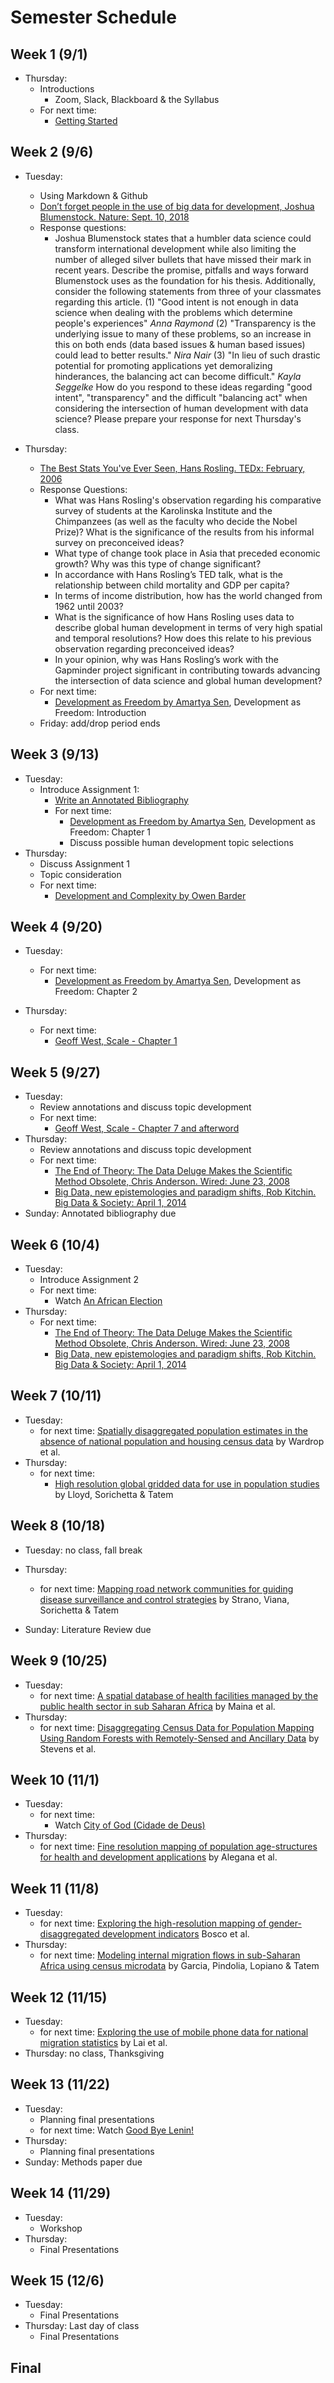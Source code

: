# Semester Schedule

## Week 1 (9/1)
- Thursday:
	- Introductions
		- Zoom, Slack, Blackboard & the Syllabus
	- For next time:
		- [Getting Started](https://tyler-frazier.github.io/dsbook/getting_started.html)

## Week 2 (9/6)
- Tuesday:
	- Using Markdown & Github
	- [Don’t forget people in the use of big data for development, Joshua Blumenstock.  Nature: Sept. 10, 2018](https://www.nature.com/articles/d41586-018-06215-5)
	- Response questions:
		- Joshua Blumenstock states that a humbler data science could transform international development while also limiting the number of alleged silver bullets that have missed their mark in recent years. Describe the promise, pitfalls and ways forward Blumenstock uses as the foundation for his thesis. Additionally, consider the following statements from three of your classmates regarding this article. (1) "Good intent is not enough in data science when dealing with the problems which determine people's experiences" *Anna Raymond* (2) "Transparency is the underlying issue to many of these problems, so an increase in this on both ends (data based issues & human based issues) could lead to better results." *Nira Nair* (3) "In lieu of such drastic potential for promoting applications yet demoralizing hinderances, the balancing act can become difficult." *Kayla Seggelke* How do you respond to these ideas regarding "good intent", "transparency" and the difficult "balancing act" when considering the intersection of human development with data science? Please prepare your response for next Thursday's class.
		
- Thursday:  
  	- [The Best Stats You've Ever Seen, Hans Rosling.  TEDx: February, 2006](https://www.ted.com/talks/hans_rosling_the_best_stats_you_ve_ever_seen?language=en)  
  	- Response Questions:
  		- What was Hans Rosling's observation regarding his comparative survey of students at the Karolinska Institute and the Chimpanzees (as well as the faculty who decide the Nobel Prize)? What is the significance of the results from his informal survey on preconceived ideas?  
  		- What type of change took place in Asia that preceded economic growth?  Why was this type of change significant?
  		- In accordance with Hans Rosling’s TED talk, what is the relationship between child mortality and GDP per capita?  
  		- In terms of income distribution, how has the world changed from 1962 until 2003?  
  		- What is the significance of how Hans Rosling uses data to describe global human development in terms of very high spatial and temporal resolutions?  How does this relate to his previous observation regarding preconceived ideas?  
  		- In your opinion, why was Hans Rosling’s work with the Gapminder project significant in contributing towards advancing the intersection of data science and global human development?  
  	- For next time:  
  		- [Development as Freedom by Amartya Sen](https://dsfall21.slack.com/files/U02DA5H2NGJ/F02E98U4ERX/sen_devfree_intro_2.pdf), Development as Freedom: Introduction  
	- Friday: add/drop period ends

## Week 3 (9/13)
- Tuesday:
	- Introduce Assignment 1: 
	  	- [Write an Annotated Bibliography](assignment1.html)
		- For next time:
			- [Development as Freedom by Amartya Sen](https://dsfall21.slack.com/files/U02DA5H2NGJ/F02E98U4ERX/sen_devfree_intro_2.pdf), Development as Freedom: Chapter 1
			- Discuss possible human development topic selections
- Thursday:
	- Discuss Assignment 1
	- Topic consideration
	- For next time:
	  	- [Development and Complexity by Owen Barder](https://www.youtube.com/watch?v=02EZPxPcFqs)

## Week 4 (9/20)
- Tuesday:
  	- For next time:
  		- [Development as Freedom by Amartya Sen](https://dsfall21.slack.com/files/U02DA5H2NGJ/F02E98U4ERX/sen_devfree_intro_2.pdf), Development as Freedom: Chapter 2

- Thursday:
  	- For next time:
		- [Geoff West, Scale - Chapter 1](https://dsfall21.slack.com/files/U02DA5H2NGJ/F02EVA0KH8V/west_scale.pdf)
	
## Week 5 (9/27)
- Tuesday:
	- Review annotations and discuss topic development
	- For next time:
		- [Geoff West, Scale - Chapter 7 and afterword](https://dsfall21.slack.com/files/U02DA5H2NGJ/F02EVA0KH8V/west_scale.pdf)
- Thursday:
	- Review annotations and discuss topic development
	- For next time:
		- [The End of Theory: The Data Deluge Makes the Scientific Method Obsolete, Chris Anderson.  Wired: June 23, 2008](https://www.wired.com/2008/06/pb-theory/)
		- [Big Data, new epistemologies and paradigm shifts, Rob Kitchin.  Big Data & Society: April 1, 2014](https://journals.sagepub.com/doi/full/10.1177/2053951714528481)
- Sunday: Annotated bibliography due

## Week 6 (10/4)
- Tuesday:
	- Introduce Assignment 2
	- For next time:
		- Watch [An African Election](https://www.youtube.com/watch?v=oAvLrQ-_HOk)
- Thursday:
	- For next time:
		- [The End of Theory: The Data Deluge Makes the Scientific Method Obsolete, Chris Anderson.  Wired: June 23, 2008](https://www.wired.com/2008/06/pb-theory/)
		- [Big Data, new epistemologies and paradigm shifts, Rob Kitchin.  Big Data & Society: April 1, 2014](https://journals.sagepub.com/doi/full/10.1177/2053951714528481)

## Week 7 (10/11)
- Tuesday:
  - for next time: [Spatially disaggregated population estimates in the absence of national population and housing census data](https://www.pnas.org/content/pnas/115/14/3529.full.pdf) by Wardrop et al.
- Thursday:
	- for next time:
		- [High resolution global gridded data for use in population studies](https://www.ncbi.nlm.nih.gov/pmc/articles/PMC5283062/) by Lloyd, Sorichetta & Tatem

## Week 8 (10/18)
- Tuesday: no class, fall break

- Thursday:
	- for next time: [Mapping road network communities for guiding disease surveillance and control strategies](https://www.nature.com/articles/s41598-018-22969-4) by Strano, Viana, Sorichetta & Tatem

- Sunday: Literature Review due

## Week 9 (10/25)
- Tuesday:
	- for next time: [A spatial database of health facilities managed by the public health sector in sub Saharan Africa](https://www.nature.com/articles/s41597-019-0142-2) by Maina et al.
- Thursday:
	- for next time: [Disaggregating Census Data for Population Mapping Using Random Forests with Remotely-Sensed and Ancillary Data](https://journals.plos.org/plosone/article?id=10.1371/journal.pone.0107042) by Stevens et al.

## Week 10 (11/1)
- Tuesday:
	- for next time:
		- Watch [City of God (Cidade de Deus)](https://www.youtube.com/watch?v=dcUOO4Itgmw)
- Thursday:
	- for next time: [Fine resolution mapping of population age-structures for health and development applications](https://royalsocietypublishing.org/doi/pdf/10.1098/rsif.2015.0073) by Alegana et al.

## Week 11 (11/8)
- Tuesday:
  	- for next time: [Exploring the high-resolution mapping of gender-disaggregated development indicators](https://royalsocietypublishing.org/doi/pdf/10.1098/rsif.2016.0825) Bosco et al.
- Thursday:
	- for next time: [Modeling internal migration flows in sub-Saharan Africa using census microdata](https://academic.oup.com/migration/article/3/1/89/2413406) by Garcia, Pindolia, Lopiano & Tatem

## Week 12 (11/15)
- Tuesday:
	- for next time: [Exploring the use of mobile phone data for national migration statistics](https://www.nature.com/articles/s41599-019-0242-9.pdf) by Lai et al.
- Thursday: no class, Thanksgiving

## Week 13 (11/22)
- Tuesday:
	- Planning final presentations
	- for next time: Watch [Good Bye Lenin!](https://www.youtube.com/watch?v=u5hzmwGW4Ac)
- Thursday:
	- Planning final presentations
- Sunday: Methods paper due


## Week 14 (11/29)
- Tuesday:
	- Workshop
- Thursday:
	- Final Presentations

## Week 15 (12/6)
- Tuesday:
	- Final Presentations
- Thursday: Last day of class
	- Final Presentations

## Final
